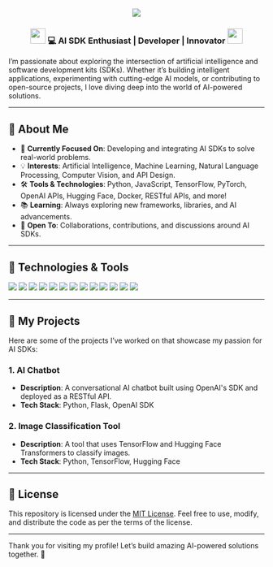 
<h1 align="center">
  <a href="https://git.io/typing-svg">
    <img src="https://readme-typing-svg.herokuapp.com/?lines=Hello,+There!+👋;This+is+Rileyatakhi....;Nice+to+meet+you!&center=true&size=30">
  </a>
</h1>


<div align="center">
<h3><img src="https://media.giphy.com/media/WUlplcMpOCEmTGBtBW/giphy.gif" width="30"> 💻 AI SDK Enthusiast | Developer | Innovator <img src="https://media.giphy.com/media/WUlplcMpOCEmTGBtBW/giphy.gif" width="30"></h3>
</div>

I’m passionate about exploring the intersection of artificial intelligence and software development kits (SDKs). Whether it’s building intelligent applications, experimenting with cutting-edge AI models, or contributing to open-source projects, I love diving deep into the world of AI-powered solutions.

---

## 🌟 About Me
- 🔭 **Currently Focused On**: Developing and integrating AI SDKs to solve real-world problems.
- 💡 **Interests**: Artificial Intelligence, Machine Learning, Natural Language Processing, Computer Vision, and API Design.
- 🛠️ **Tools & Technologies**: Python, JavaScript, TensorFlow, PyTorch, OpenAI APIs, Hugging Face, Docker, RESTful APIs, and more!
- 📚 **Learning**: Always exploring new frameworks, libraries, and AI advancements.
- 🤝 **Open To**: Collaborations, contributions, and discussions around AI SDKs.
---

## 🔧 Technologies & Tools
![](https://img.shields.io/badge/OS-Linux-informational?style=flat&logo=linux&logoColor=white&color=2bbc8a)
![](https://img.shields.io/badge/Editor-IntelliJ_IDEA-informational?style=flat&logo=intellij-idea&logoColor=white&color=2bbc8a)
![](https://img.shields.io/badge/Code-Python-informational?style=flat&logo=python&logoColor=white&color=2bbc8a)
![](https://img.shields.io/badge/Code-JavaScript-informational?style=flat&logo=javascript&logoColor=white&color=2bbc8a)
![](https://img.shields.io/badge/Code-Golang-informational?style=flat&logo=go&logoColor=white&color=2bbc8a)
![](https://img.shields.io/badge/Code-Make-informational?style=flat&logo=cmake&logoColor=white&color=2bbc8a)
![](https://img.shields.io/badge/Code-Vue-informational?style=flat&logo=vue.js&logoColor=white&color=2bbc8a)
![](https://img.shields.io/badge/Shell-Bash-informational?style=flat&logo=gnu-bash&logoColor=white&color=2bbc8a)
![](https://img.shields.io/badge/Tools-PostgreSQL-informational?style=flat&logo=postgresql&logoColor=white&color=2bbc8a)
![](https://img.shields.io/badge/Tools-Docker-informational?style=flat&logo=docker&logoColor=white&color=2bbc8a)
![](https://img.shields.io/badge/Tools-Kubernetes-informational?style=flat&logo=kubernetes&logoColor=white&color=2bbc8a)
![](https://img.shields.io/badge/Tools-Red_Hat_OpenShift-informational?style=flat&logo=red-hat-open-shift&logoColor=white&color=2bbc8a)
![](https://img.shields.io/badge/Cloud-Digital_Ocean-informational?style=flat&logo=digitalocean&logoColor=white&color=2bbc8a)

---

## 🚀 My Projects

Here are some of the projects I’ve worked on that showcase my passion for AI SDKs:

### 1. **AI Chatbot**
   - **Description**: A conversational AI chatbot built using OpenAI's SDK and deployed as a RESTful API.
   - **Tech Stack**: Python, Flask, OpenAI SDK

### 2. **Image Classification Tool**
   - **Description**: A tool that uses TensorFlow and Hugging Face Transformers to classify images.
   - **Tech Stack**: Python, TensorFlow, Hugging Face
---

## 📜 License

This repository is licensed under the [MIT License](LICENSE). Feel free to use, modify, and distribute the code as per the terms of the license.

---

Thank you for visiting my profile! Let’s build amazing AI-powered solutions together. 🚀
